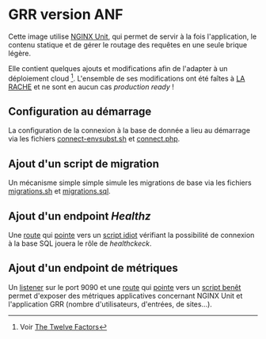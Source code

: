 # GRR version ANF

Cette image utilise [NGINX Unit](https://unit.nginx.org/), qui permet de servir à la fois l'application, le contenu statique et de gérer le routage des requêtes en une seule brique légère.

Elle contient quelques ajouts et modifications afin de l'adapter à un déploiement cloud [^1]. L'ensemble de ses modifications ont été faîtes à [LA RACHE](https://www.la-rache.com/) et ne sont en aucun cas *production ready* !

[^1]: Voir [The Twelve Factors](https://12factor.net/)

## Configuration au démarrage

La configuration de la connexion à la base de donnée a lieu au démarrage via les fichiers [connect-envsubst.sh](connect-envsubst.sh) et [connect.php](connect.php).

## Ajout d'un script de migration

Un mécanisme simple simple simule les migrations de base via les fichiers [migrations.sh](migrations.sh) et [migrations.sql](migrations.sql). 

## Ajout d'un endpoint *Healthz*

Une [route](configuration.json#L15) qui [pointe](configuration.json#L71) vers un [script idiot](healthz.php) vérifiant la possibilité de connexion à la base SQL jouera le rôle de *healthckeck*.

## Ajout d'un endpoint de métriques

Un [listener](configuration.json#L7) sur le port 9090 et une [route](configuration.json#L47) qui [pointe](configuration.json#L86) vers un [script benêt](prometheus.php) permet d'exposer des métriques applicatives concernant NGINX Unit et l'application GRR (nombre d'utilisateurs, d'entrées, de sites…).
